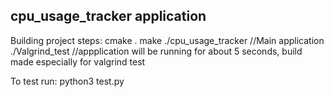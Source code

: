 ## cpu_usage_tracker application

Building project steps:
cmake .
make
./cpu_usage_tracker       //Main application
./Valgrind_test           //appplication will be running for about 5 seconds, build made especially for valgrind test

To test run:
python3 test.py
